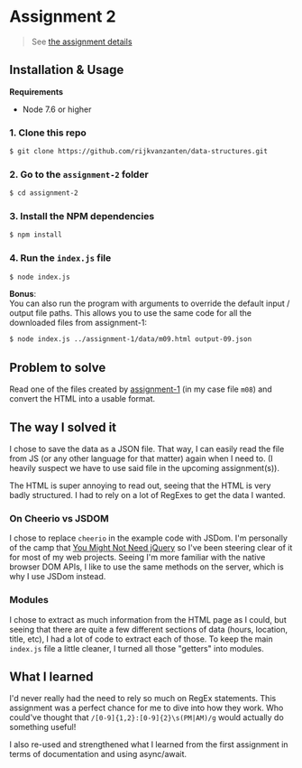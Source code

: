 # Assignment 2

> See [the assignment details](https://github.com/visualizedata/data-structures/blob/master/assignments/weekly_assignment_02.md)

## Installation & Usage

**Requirements**  
* Node 7.6 or higher

### 1. Clone this repo

```bash
$ git clone https://github.com/rijkvanzanten/data-structures.git
```

### 2. Go to the `assignment-2` folder

```bash
$ cd assignment-2
```

### 3. Install the NPM dependencies

```bash
$ npm install
```

### 4. Run the `index.js` file

```bash
$ node index.js
```

**Bonus**:  
You can also run the program with arguments to override the default input / output file paths. This allows you to use the same code for all the downloaded files from assignment-1:

```bash
$ node index.js ../assignment-1/data/m09.html output-09.json
```

## Problem to solve

Read one of the files created by [assignment-1](../assignment-1/) (in my case file `m08`) and convert the HTML into a usable format.

## The way I solved it

I chose to save the data as a JSON file. That way, I can easily read the file from JS (or any other language for that matter) again when I need to. (I heavily suspect we have to use said file in the upcoming assignment(s)).

The HTML is super annoying to read out, seeing that the HTML is very badly structured. I had to rely on a lot of RegExes to get the data I wanted.

### On Cheerio vs JSDOM

I chose to replace `cheerio` in the example code with JSDom. I'm personally of the camp that [You Might Not Need jQuery](http://youmightnotneedjquery.com) so I've been steering clear of it for most of my web projects. Seeing I'm more familiar with the native browser DOM APIs, I like to use the same methods on the server, which is why I use JSDom instead.

### Modules

I chose to extract as much information from the HTML page as I could, but seeing that there are quite a few different sections of data (hours, location, title, etc), I had a lot of code to extract each of those. To keep the main `index.js` file a little cleaner, I turned all those "getters" into modules.

## What I learned

I'd never really had the need to rely so much on RegEx statements. This assignment was a perfect chance for me to dive into how they work. Who could've thought that `/[0-9]{1,2}:[0-9]{2}\s(PM|AM)/g` would actually do something useful!

I also re-used and strengthened what I learned from the first assignment in terms of documentation and using async/await.

